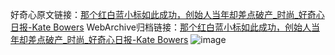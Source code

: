 好奇心原文链接：[那个红白蓝小标如此成功，创始人当年却差点破产_时尚_好奇心日报-Kate Bowers](https://www.qdaily.com/articles/3969.html)
WebArchive归档链接：[那个红白蓝小标如此成功，创始人当年却差点破产_时尚_好奇心日报-Kate Bowers](http://web.archive.org/web/20190623153313/https://www.qdaily.com/articles/3969.html)
![image](http://ww3.sinaimg.cn/large/007d5XDply1g3vdnmcq22j30u03bqu0x)